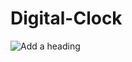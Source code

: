# Digital-Clock

![Add a heading](https://user-images.githubusercontent.com/93483932/167406009-50063a4a-f2c5-43b1-aef5-0bca1a113dee.png)

